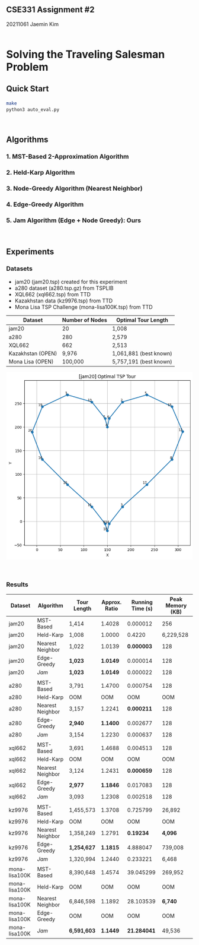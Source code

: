 ## CSE331 Assignment #2
20211061 Jaemin Kim
<br>
<br>

# Solving the Traveling Salesman Problem

## Quick Start
```bash
make
python3 auto_eval.py
```
<br>

## Algorithms
### 1. MST-Based 2-Approximation Algorithm
### 2. Held-Karp Algorithm
### 3. Node-Greedy Algorithm (Nearest Neighbor)
### 4. Edge-Greedy Algorithm
### 5. Jam Algorithm (Edge + Node Greedy): Ours

<br>

## Experiments
### Datasets

- jam20 (jam20.tsp) created for this experiment
- a280 dataset (a280.tsp.gz) from TSPLIB
- XQL662 (xql662.tsp) from TTD
- Kazakhstan data (kz9976.tsp) from TTD
- Mona Lisa TSP Challenge (mona-lisa100K.tsp) from TTD

| Dataset            | Number of Nodes | Optimal Tour Length            |
|--------------------|-----------------|--------------------------------|
| jam20              | 20              | 1,008                          |
| a280               | 280             | 2,579                          |
| XQL662             | 662             | 2,513                          |
| Kazakhstan (OPEN)  | 9,976           | 1,061,881 (best known)         |
| Mona Lisa (OPEN)   | 100,000         | 5,757,191 (best known)         |

![[jam20] Optimal TSP Tour](images/jam20_optimal_tsp_tour.png)

<br>

### Results
| Dataset           | Algorithm          | Tour Length | Approx. Ratio | Running Time (s) | Peak Memory (KB) |
|-------------------|--------------------|-------------|---------------|------------------|------------------|
| jam20             | MST-Based          | 1,414       | 1.4028        | 0.000012         | 256              |
| jam20             | Held-Karp          | 1,008       | 1.0000        | 0.4220           | 6,229,528        |
| jam20             | Nearest Neighbor   | 1,022       | 1.0139        | **0.000003**     | 128              |
| jam20             | Edge-Greedy        | **1,023**   | **1.0149**    | 0.000014         | 128              |
| jam20             | *Jam*              | **1,023**   | **1.0149**    | 0.000022         | 128              |
|                   |                    |             |               |                  |                  |
| a280              | MST-Based          | 3,791       | 1.4700        | 0.000754         | 128              |
| a280              | Held-Karp          | OOM         | OOM           | OOM              | OOM              |
| a280              | Nearest Neighbor   | 3,157       | 1.2241        | **0.000211**     | 128              |
| a280              | Edge-Greedy        | **2,940**   | **1.1400**    | 0.002677         | 128              |
| a280              | *Jam*              | 3,154       | 1.2230        | 0.000637         | 128              |
|                   |                    |             |               |                  |                  |
| xql662            | MST-Based          | 3,691       | 1.4688        | 0.004513         | 128              |
| xql662            | Held-Karp          | OOM         | OOM           | OOM              | OOM              |
| xql662            | Nearest Neighbor   | 3,124       | 1.2431        | **0.000659**     | 128              |
| xql662            | Edge-Greedy        | **2,977**   | **1.1846**    | 0.017083         | 128              |
| xql662            | *Jam*              | 3,093       | 1.2308        | 0.002518         | 128              |
|                   |                    |             |               |                  |                  |
| kz9976            | MST-Based          | 1,455,573   | 1.3708        | 0.725799         | 26,892           |
| kz9976            | Held-Karp          | OOM         | OOM           | OOM              | OOM              |
| kz9976            | Nearest Neighbor   | 1,358,249   | 1.2791        | **0.19234**      | **4,096**        |
| kz9976            | Edge-Greedy        | **1,254,627** | **1.1815**  | 4.888047         | 739,008          |
| kz9976            | *Jam*              | 1,320,994   | 1.2440        | 0.233221         | 6,468            |
|                   |                    |             |               |                  |                  |
| mona-lisa100K     | MST-Based          | 8,390,648   | 1.4574        | 39.045299        | 269,952          |
| mona-lisa100K     | Held-Karp          | OOM         | OOM           | OOM              | OOM              |
| mona-lisa100K     | Nearest Neighbor   | 6,846,598   | 1.1892        | 28.103539        | **6,740**        |
| mona-lisa100K     | Edge-Greedy        | OOM         | OOM           | OOM              | OOM              |
| mona-lisa100K     | *Jam*              | **6,591,603** | **1.1449**  | **21.284041**    | 49,536           |
